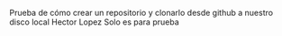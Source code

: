 Prueba de cómo crear un repositorio y clonarlo desde github a nuestro disco local
Hector Lopez
Solo es para prueba